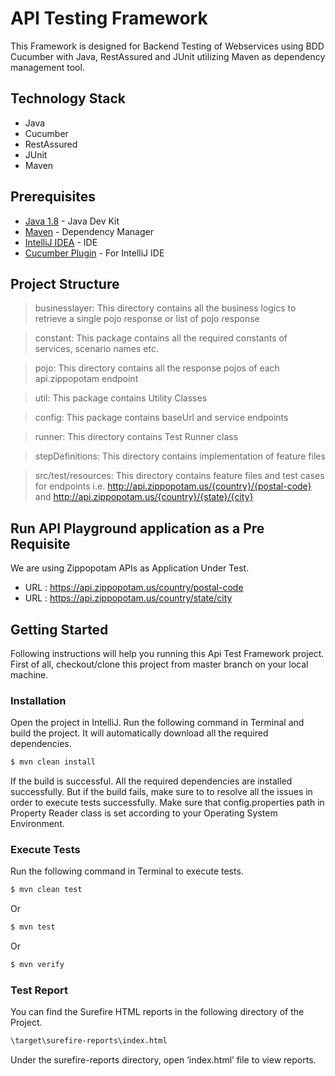 # API Testing Framework

This Framework is designed for Backend Testing of Webservices using BDD Cucumber with Java, RestAssured and JUnit utilizing Maven as dependency management tool.

## Technology Stack

- Java
- Cucumber
- RestAssured
- JUnit
- Maven

## Prerequisites

* [Java 1.8](https://www.oracle.com/technetwork/java/javase/downloads/jdk8-downloads-2133151.html) - Java Dev Kit
* [Maven](https://maven.apache.org/download.cgi) - Dependency Manager
* [IntelliJ IDEA](https://www.jetbrains.com/idea/download) - IDE
* [Cucumber Plugin](https://plugins.jetbrains.com/plugin/7212-cucumber-for-java) - For IntelliJ IDE


## Project Structure

>businesslayer: This directory contains all the business logics to retrieve a single pojo response or list of pojo response

>constant: This package contains all the required constants of services, scenario names etc.

>pojo: This directory contains all the response pojos of each api.zippopotam endpoint

>util: This package contains Utility Classes

>config: This package contains baseUrl and service endpoints

>runner: This directory contains Test Runner class

>stepDefinitions: This directory contains implementation of feature files

>src/test/resources: This directory contains feature files and test cases for endpoints i.e. http://api.zippopotam.us/{country}/{postal-code} and http://api.zippopotam.us/{country}/{state}/{city}

## Run API Playground application as a Pre Requisite

We are using Zippopotam APIs as Application Under Test.

* URL : https://api.zippopotam.us/country/postal-code
* URL : https://api.zippopotam.us/country/state/city


## Getting Started

Following instructions will help you running this Api Test Framework project. First of all, checkout/clone this project from master branch on your local machine.

### Installation

Open the project in IntelliJ. Run the following command in Terminal and build the project. It will automatically download all the required dependencies.

```sh
$ mvn clean install
```

If the build is successful. All the required dependencies are installed successfully. But if the build fails, make sure to to resolve all the issues in order to execute tests successfully. Make sure that config.properties path in Property Reader class is set according to your Operating System Environment.

### Execute Tests

Run the following command in Terminal to execute tests.

```sh
$ mvn clean test
```

Or 
```sh
$ mvn test
```

Or 
```sh
$ mvn verify
```

### Test Report

You can find the Surefire HTML reports in the following directory of the Project.

```sh
\target\surefire-reports\index.html
```

Under the surefire-reports directory, open ‘index.html’ file to view reports.
